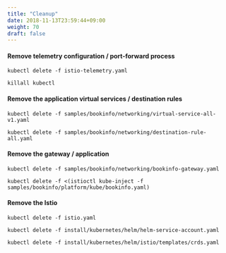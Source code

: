 ```yaml
---
title: "Cleanup"
date: 2018-11-13T23:59:44+09:00
weight: 70
draft: false
---
```


#### Remove telemetry configuration / port-forward process

```
kubectl delete -f istio-telemetry.yaml

killall kubectl
```

#### Remove the application virtual services / destination rules

```
kubectl delete -f samples/bookinfo/networking/virtual-service-all-v1.yaml

kubectl delete -f samples/bookinfo/networking/destination-rule-all.yaml
```

#### Remove the gateway / application

```
kubectl delete -f samples/bookinfo/networking/bookinfo-gateway.yaml

kubectl delete -f <(istioctl kube-inject -f samples/bookinfo/platform/kube/bookinfo.yaml)
```

#### Remove the Istio

```
kubectl delete -f istio.yaml

kubectl delete -f install/kubernetes/helm/helm-service-account.yaml

kubectl delete -f install/kubernetes/helm/istio/templates/crds.yaml
```

